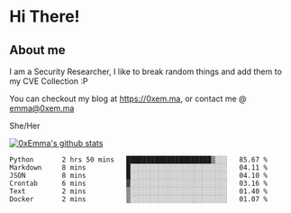 # Hi There!

## About me
I am a Security Researcher, I like to break random things and add them to my CVE Collection :P 

You can checkout my blog at https://0xem.ma, or contact me @ [emma@0xem.ma](mailto:emma@0xem.ma)

She/Her

[![0xEmma's github stats](https://github-readme-stats.vercel.app/api?username=0xEmma&count_private=true&show_icons=true&theme=dark)](https://github.com/0xEmma)
<!--START_SECTION:waka-->

```text
Python       2 hrs 50 mins   █████████████████████▒░░░   85.67 %
Markdown     8 mins          █░░░░░░░░░░░░░░░░░░░░░░░░   04.11 %
JSON         8 mins          █░░░░░░░░░░░░░░░░░░░░░░░░   04.10 %
Crontab      6 mins          ▓░░░░░░░░░░░░░░░░░░░░░░░░   03.16 %
Text         2 mins          ▒░░░░░░░░░░░░░░░░░░░░░░░░   01.40 %
Docker       2 mins          ▒░░░░░░░░░░░░░░░░░░░░░░░░   01.07 %
```

<!--END_SECTION:waka-->

